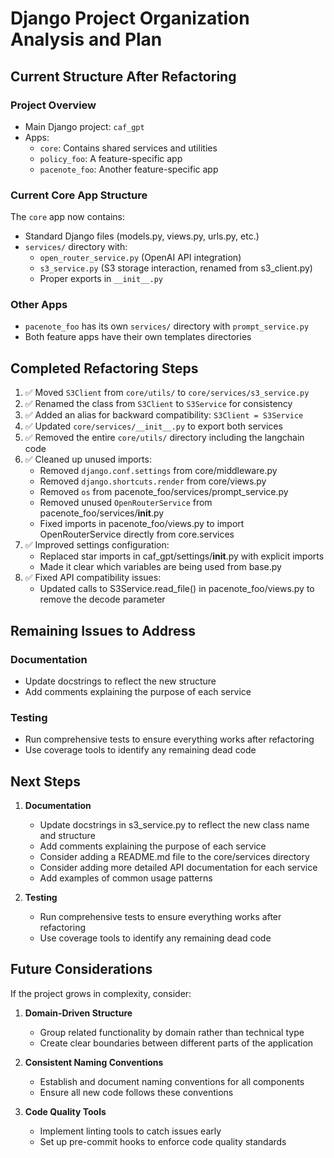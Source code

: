 # Django Project Organization Analysis and Plan

## Current Structure After Refactoring

### Project Overview
- Main Django project: `caf_gpt`
- Apps:
  - `core`: Contains shared services and utilities
  - `policy_foo`: A feature-specific app
  - `pacenote_foo`: Another feature-specific app

### Current Core App Structure
The `core` app now contains:
- Standard Django files (models.py, views.py, urls.py, etc.)
- `services/` directory with:
  - `open_router_service.py` (OpenAI API integration)
  - `s3_service.py` (S3 storage interaction, renamed from s3_client.py)
  - Proper exports in `__init__.py`

### Other Apps
- `pacenote_foo` has its own `services/` directory with `prompt_service.py`
- Both feature apps have their own templates directories

## Completed Refactoring Steps
1. ✅ Moved `S3Client` from `core/utils/` to `core/services/s3_service.py`
2. ✅ Renamed the class from `S3Client` to `S3Service` for consistency
3. ✅ Added an alias for backward compatibility: `S3Client = S3Service`
4. ✅ Updated `core/services/__init__.py` to export both services
5. ✅ Removed the entire `core/utils/` directory including the langchain code
6. ✅ Cleaned up unused imports:
   - Removed `django.conf.settings` from core/middleware.py
   - Removed `django.shortcuts.render` from core/views.py
   - Removed `os` from pacenote_foo/services/prompt_service.py
   - Removed unused `OpenRouterService` from pacenote_foo/services/__init__.py
   - Fixed imports in pacenote_foo/views.py to import OpenRouterService directly from core.services
7. ✅ Improved settings configuration:
   - Replaced star imports in caf_gpt/settings/__init__.py with explicit imports
   - Made it clear which variables are being used from base.py
8. ✅ Fixed API compatibility issues:
   - Updated calls to S3Service.read_file() in pacenote_foo/views.py to remove the decode parameter

## Remaining Issues to Address

### Documentation
- Update docstrings to reflect the new structure
- Add comments explaining the purpose of each service

### Testing
- Run comprehensive tests to ensure everything works after refactoring
- Use coverage tools to identify any remaining dead code

## Next Steps

1. **Documentation**
   - Update docstrings in s3_service.py to reflect the new class name and structure
   - Add comments explaining the purpose of each service
   - Consider adding a README.md file to the core/services directory
   - Consider adding more detailed API documentation for each service
   - Add examples of common usage patterns

2. **Testing**
   - Run comprehensive tests to ensure everything works after refactoring
   - Use coverage tools to identify any remaining dead code

## Future Considerations

If the project grows in complexity, consider:

1. **Domain-Driven Structure**
   - Group related functionality by domain rather than technical type
   - Create clear boundaries between different parts of the application

2. **Consistent Naming Conventions**
   - Establish and document naming conventions for all components
   - Ensure all new code follows these conventions

3. **Code Quality Tools**
   - Implement linting tools to catch issues early
   - Set up pre-commit hooks to enforce code quality standards
